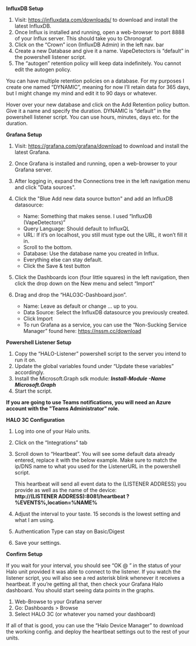 
**InfluxDB Setup**

1.	Visit: https://influxdata.com/downloads/ to download and install the latest InfluxDB.
2.	Once Influx is installed and running, open a web-browser to port 8888 of your Influx server. This should take you to Chronograf.
3.	Click on the “Crown” icon (InfluxDB Admin) in the left nav. bar 
4.	Create a new Database and give it a name. VapeDetectors is “default” in the powershell listener script.
5.	The “autogen” retention policy will keep data indefinitely. You cannot edit the autogen policy.

 You can have multiple retention policies on a database. For my purposes I create one named “DYNAMIC”, meaning for now I’ll retain data for 365 days, but I might change my mind and edit it to 90 days or whatever.

Hover over your new database and click on the Add Retention policy button. Give it a name and specify the duration. DYNAMIC is “default” in the powershell listener script. You can use hours, minutes, days etc. for the duration.

**Grafana Setup**

1.	Visit: https://grafana.com/grafana/download to download and install the latest Grafana.
2.	Once Grafana is installed and running, open a web-browser to your Grafana server.
3.	After logging in, expand the Connections tree in the left navigation menu and click "Data sources".
4.	Click the "Blue Add new data source button" and add an InfluxDB datasource:
   
    - Name: Something that makes sense. I used “InfluxDB (VapeDetectors)”
    - Query Language: Should default to InfluxQL
    - URL: If it’s on localhost, you still must type out the URL, it won’t fill it in.
    - Scroll to the bottom.
    - Database: Use the database name you created in Influx.
    - Everything else can stay default.
    - Click the Save & test button
  	
6.	Click the Dashboards icon (four little squares) in the left navigation, then click the drop down on the New menu and select “Import”
7.	Drag and drop the “HALO3C-Dashboard.json”.
    - Name: Leave as default or change … up to you.
    - Data Source: Select the InfluxDB datasource you previously created.
    - Click Import
    - To run Grafana as a service, you can use the “Non-Sucking Service Manager” found here: https://nssm.cc/download

**Powershell Listener Setup**

1.	Copy the “HALO-Listener” powershell script to the server you intend to run it on.
2.	Update the global variables found under “Update these variables” accordingly.
3.	Install the Microsoft.Graph sdk module: **_Install-Module -Name Microsoft.Graph_**
4.	Start the script.

**If you are going to use Teams notifications, you will need an Azure account with the "Teams Administrator" role.**

**HALO 3C Configuration**

1.	Log into one of your Halo units.
2.	Click on the “Integrations” tab
3.	Scroll down to “Heartbeat”. You will see some default data already entered, replace it with the below example. Make sure to match the ip/DNS name to what you used for the ListenerURL in the powershell script.

    This heartbeat will send all event data to the (LISTENER ADDRESS) you provide as well as the name of the device:  
    **http://(LISTENER ADDRESS):8081/heartbeat ?%EVENTS%,location=%NAME%**

5.	Adjust the interval to your taste. 15 seconds is the lowest setting and what I am using.
6.	Authentication Type can stay on Basic/Digest
7.	Save your settings.

**Confirm Setup**

If you wait for your interval, you should see “OK @ <timestamp>” in the status of your Halo unit provided it was able to connect to the listener. If you watch the listener script, you will also see a red asterisk blink whenever it receives a heartbeat. If you’re getting all that, then check your Grafana Halo dashboard. You should start seeing data points in the graphs.
1.	Web-Browse to your Grafana server
2.	Go: Dashboards > Browse
3.	Select HALO 3C (or whatever you named your dashboard)

If all of that is good, you can use the “Halo Device Manager” to download the working config. and deploy the heartbeat settings out to the rest of your units.


